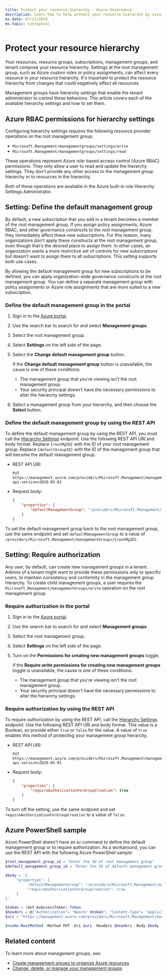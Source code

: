 ```yaml
---
title: Protect your resource hierarchy - Azure Governance
description: Learn how to help protect your resource hierarchy by using hierarchy settings that include defining the default management group.
ms.date: 07/23/2024
ms.topic: conceptual
---
```

# Protect your resource hierarchy

Your resources, resource groups, subscriptions, management groups, and tenant compose
your resource hierarchy. Settings at the root management group, such as Azure custom roles or
policy assignments, can affect every resource in your resource hierarchy. It's important to
protect the resource hierarchy from changes that could negatively affect all resources.

Management groups have hierarchy settings that enable the tenant administrator to control these
behaviors. This article covers each of the available hierarchy settings and how to set them.

## Azure RBAC permissions for hierarchy settings

Configuring hierarchy settings requires the following resource provider operations on
the root management group:

- `Microsoft.Management/managementgroups/settings/write`
- `Microsoft.Management/managementgroups/settings/read`

These operations represent Azure role-based access control (Azure RBAC) permissions.
They only allow a user to read and update the hierarchy settings. They don't
provide any other access to the management group hierarchy or to resources in the hierarchy.

Both of
these operations are available in the Azure built-in role Hierarchy Settings Administrator.

## Setting: Define the default management group

By default, a new subscription that you add in a tenant becomes a member of the root management
group. If you assign policy assignments, Azure RBAC, and other governance
constructs to the root management group, they immediately affect these new
subscriptions. For this reason, many organizations don't apply these constructs at the root
management group, even though that's the desired place to assign them. In other cases, an organization wants a more
restrictive set of controls for new subscriptions but doesn't want to assign them to all
subscriptions. This setting supports both use cases.

By allowing the default management group for new subscriptions to be defined, you can apply organization-wide
governance constructs at the root management group. You can define a separate management group
with policy assignments or Azure role assignments that are more suited to a new subscription.

### Define the default management group in the portal

1. Sign in to the [Azure portal](https://portal.azure.com).

1. Use the search bar to search for and select **Management groups**.

1. Select the root management group.

1. Select **Settings** on the left side of the page.

1. Select the **Change default management group** button.

   If the **Change default management group** button is unavailable, the cause is one of these conditions:

   - The management group that you're viewing isn't the root management group.
   - Your security principal doesn't have the necessary permissions to alter the hierarchy settings.

1. Select a management group from your hierarchy, and then choose the **Select** button.

### Define the default management group by using the REST API

To define the default management group by using the REST API, you must call the
[Hierarchy Settings](/rest/api/managementgroups/hierarchysettings) endpoint. Use
the following REST API URI and body format. Replace `{rootMgID}` with the ID of your root management
group. Replace `{defaultGroupID}` with the ID of the management group that will become the default management
group.

- REST API URI:

  ```http
  PUT https://management.azure.com/providers/Microsoft.Management/managementGroups/{rootMgID}/settings/default?api-version=2020-05-01
  ```

- Request body:

  ```json
  {
      "properties": {
          "defaultManagementGroup": "/providers/Microsoft.Management/managementGroups/{defaultGroupID}"
      }
  }
  ```

To set the default management group back to the root management group, use the same endpoint and set
`defaultManagementGroup` to a value of
`/providers/Microsoft.Management/managementGroups/{rootMgID}`.

## Setting: Require authorization

Any user, by default, can create new management groups in a tenant. Admins of a tenant might want
to provide these permissions only to specific users, to maintain consistency and conformity in the
management group hierarchy. To create child management groups, a user requires the
`Microsoft.Management/managementGroups/write` operation on the root management group.

### Require authorization in the portal

1. Sign in to the [Azure portal](https://portal.azure.com).

1. Use the search bar to search for and select **Management groups**.

1. Select the root management group.

1. Select **Settings** on the left side of the page.

1. Turn on the **Permissions for creating new management groups** toggle.

   If the **Require write permissions for creating new management groups** toggle is unavailable, the cause is one of these conditions:

   - The management group that you're viewing isn't the root management group.
   - Your security principal doesn't have the necessary permissions to alter the hierarchy settings.

### Require authorization by using the REST API

To require authorization by using the REST API, call the
[Hierarchy Settings](/rest/api/managementgroups/hierarchysettings) endpoint. Use
the following REST API URI and body format. This value is a Boolean, so provide either `true` or
`false` for the value. A value of `true` enables this method of protecting your management group
hierarchy.

- REST API URI:

  ```http
  PUT https://management.azure.com/providers/Microsoft.Management/managementGroups/{rootMgID}/settings/default?api-version=2020-05-01
  ```

- Request body:

  ```json
  {
      "properties": {
          "requireAuthorizationForGroupCreation": true
      }
  }
  ```

To turn off the setting, use the same endpoint and set
`requireAuthorizationForGroupCreation` to a value of `false`.

## Azure PowerShell sample

Azure PowerShell doesn't have an `Az` command to define the default management group or to require
authorization. As a workaround, you can use the REST API with the following Azure PowerShell sample:

```powershell
$root_management_group_id = "Enter the ID of root management group"
$default_management_group_id = "Enter the ID of default management group (or use the same ID of the root management group)"

$body = '{
     "properties": {
          "defaultManagementGroup": "/providers/Microsoft.Management/managementGroups/' + $default_management_group_id + '",
          "requireAuthorizationForGroupCreation": true
     }
}'

$token = (Get-AzAccessToken).Token
$headers = @{"Authorization"= "Bearer $token"; "Content-Type"= "application/json"}
$uri = "https://management.azure.com/providers/Microsoft.Management/managementGroups/$root_management_group_id/settings/default?api-version=2020-05-01"

Invoke-RestMethod -Method PUT -Uri $uri -Headers $headers -Body $body
```

## Related content

To learn more about management groups, see:

- [Create management groups to organize Azure resources](../create-management-group-portal.md)
- [Change, delete, or manage your management groups](../manage.md)
